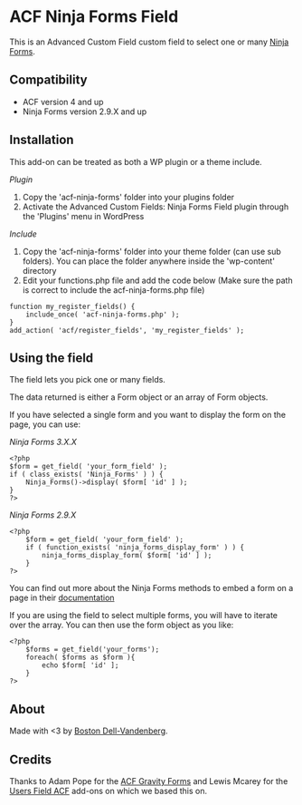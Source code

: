 # ACF Ninja Forms Field

This is an Advanced Custom Field custom field to select one or many [Ninja Forms](http://www.ninjaforms.com/).

## Compatibility

* ACF version 4 and up
* Ninja Forms version 2.9.X and up

## Installation

This add-on can be treated as both a WP plugin or a theme include.

*Plugin*
1. Copy the 'acf-ninja-forms' folder into your plugins folder
2. Activate the Advanced Custom Fields: Ninja Forms Field plugin through the 'Plugins' menu in WordPress

*Include*
1. Copy the 'acf-ninja-forms' folder into your theme folder (can use sub folders). You can place the folder anywhere inside the 'wp-content' directory
2. Edit your functions.php file and add the code below (Make sure the path is correct to include the acf-ninja-forms.php file)

```
function my_register_fields() {
    include_once( 'acf-ninja-forms.php' );
}
add_action( 'acf/register_fields', 'my_register_fields' );
```

## Using the field

The field lets you pick one or many fields.

The data returned is either a Form object or an array of Form objects.

If you have selected a single form and you want to display the form on the page, you can use:

*Ninja Forms 3.X.X*
```
<?php
$form = get_field( 'your_form_field' );
if ( class_exists( 'Ninja_Forms' ) ) {
    Ninja_Forms()->display( $form[ 'id' ] );
}
?>
```

*Ninja Forms 2.9.X*
```
<?php
    $form = get_field( 'your_form_field' );
    if ( function_exists( 'ninja_forms_display_form' ) ) {
        ninja_forms_display_form( $form[ 'id' ] );
    }
?>
```

You can find out more about the Ninja Forms methods to embed a form on a page in their [documentation](http://developer.ninjaforms.com/)

If you are using the field to select multiple forms, you will have to iterate over the array.  You can then use the form object as you like:

```
<?php
    $forms = get_field('your_forms');
    foreach( $forms as $form ){
        echo $form[ 'id' ];
    }
?>
```

## About

Made with <3 by [Boston Dell-Vandenberg](http://bostondv.com/).

## Credits

Thanks to Adam Pope for the [ACF Gravity Forms](https://github.com/stormuk/Gravity-Forms-ACF-Field) and Lewis Mcarey for the [Users Field ACF](https://github.com/lewismcarey/User-Field-ACF-Add-on) add-ons on which we based this on.
